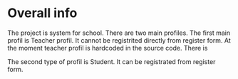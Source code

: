 # Overall info

The project is system for school. There are two main profiles. The first main profil is Teacher profil. It cannot be registrited directly from register form. At the moment teacher profil is hardcoded in the source code.
There is 

 The second type of profil is Student. It can be registrated from register form.  